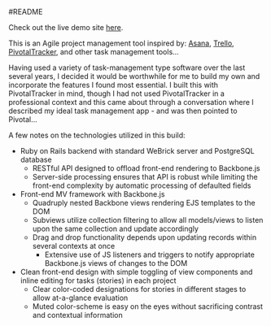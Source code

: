 #README

Check out the live demo site [here](http://www.cello-dev.com).

This is an Agile project management tool inspired by: [Asana](http://asana.com), [Trello](http://trello.com), [PivotalTracker](http://www.pivotaltracker.com), and other task management tools...

Having used a variety of task-management type software over the last several years, I decided it would be worthwhile for me to build my own and incorporate the features I found most essential. I built this with PivotalTracker in mind, though I had not used PivotalTracker in a professional context and this came about through a conversation where I described my ideal task management app - and was then pointed to Pivotal...

A few notes on the technologies utilized in this build:
- Ruby on Rails backend with standard WeBrick server and PostgreSQL database
  - RESTful API designed to offload front-end rendering to Backbone.js
  - Server-side processing ensures that API is robust while limiting the front-end complexity by automatic processing of defaulted fields
- Front-end MV framework with Backbone.js
  - Quadruply nested Backbone views rendering EJS templates to the DOM
  - Subviews utilize collection filtering to allow all models/views to listen upon the same collection and update accordingly
  - Drag and drop functionality depends upon updating records within several contexts at once
    - Extensive use of JS listeners and triggers to notify appropriate Backbone.js views of changes to the DOM
- Clean front-end design with simple toggling of view components and inline editing for tasks (stories) in each project
  - Clear color-coded designations for stories in different stages to allow at-a-glance evaluation
  - Muted color-scheme is easy on the eyes without sacrificing contrast and contextual information
